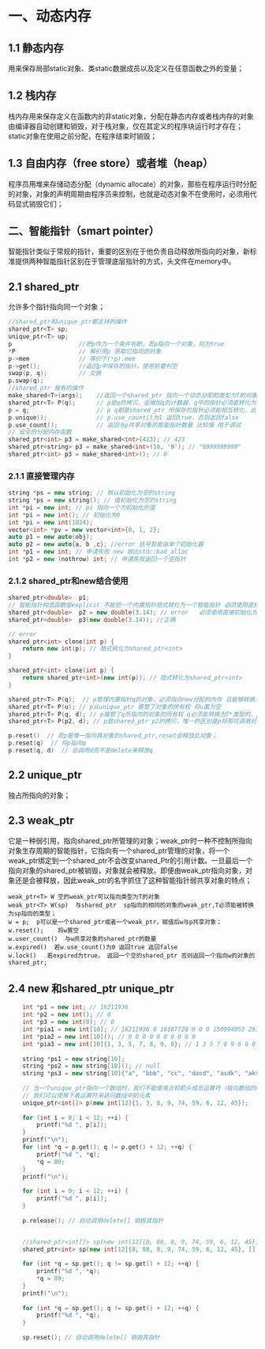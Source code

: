# 一、动态内存

## 1.1 静态内存

用来保存局部static对象、类static数据成员以及定义在任意函数之外的变量；

## 1.2 栈内存

栈内存用来保存定义在函数内的非static对象，分配在静态内存或者栈内存的对象由编译器自动创建和销毁，对于栈对象，仅在其定义的程序块运行时才存在；static对象在使用之前分配，在程序结束时销毁；

## 1.3 自由内存（free store）或者堆（heap）

程序员用堆来存储动态分配（dynamic allocate）的对象，那些在程序运行时分配的对象，对象的声明周期由程序员来控制，也就是动态对象不在使用时，必须用代码显式销毁它们；

## 二、智能指针（smart pointer）

智能指针类似于常规的指针，重要的区别在于他负责自动释放所指向的对象，新标准提供两种智能指针区别在于管理底层指针的方式，头文件在memory中。

## 2.1 shared_ptr

允许多个指针指向同一个对象；

```c++
//shared_ptr和unique_ptr都支持的操作
shared_ptr<T> sp;
unique_ptr<T> up;
p					//把p作为一个条件判断，若p指向一个对象，则为true
*P					// 解引用p 获取它指向的对象
p->mem				// 等价于(*p).mem
p->get();			//返回p中保存的指针，使用前要判空
swap(p, q);			// 交换
p.swap(q);
//shared_ptr 独有的操作
make_shared<T>(args);    //返回一个shared_ptr 指向一个动态分配的类型为T的对象，使用args初始阿化对象；
shared_ptr<T> P(q); 	 // p是q的拷贝，会增加q的计数器，q中的指针必须能转化为T*
p = q;					 // p q都是shared_ptr 所保存的指针必须能相互转化，此操作会减少p的引用计数，增加q的引用计数，若q的引用计数变成0 则将其管理的内存释放
p.unique();				 // p.use_count()为1 返回true，否则返回false
p.use_count();			 // 返回与p共享对象的智能指针数量 比较慢 用于调试
// 安全的分配内存函数
shared_ptr<int> p3 = make_shared<int>(423); // 423
shared_ptr<string> p3 = make_shared<int>(10, '9'); // "9999999999"
shared_ptr<int> p3 = make_shared<int>(); // 0
```

### 2.1.1 直接管理内存

```c++
string *ps = new string; // 默认初始化为空的string
string *ps = new string(); // 值初始化为空的string
int *pi = new int; // pi 指向一个为初始化的值
int *pi = new int(); // 初始化为0
int *pi = new int(1024);
vector<int> *pv = new vector<int>{0, 1, 2};
auto p1 = new auto(obj);
auto p2 = new auto{a, b ,c}; //error 括号智能由单个初始化器
int *p1 = new int; // 申请失败 new 抛出std::bad_alloc
int *p2 = new (nothrow) int; // 申请失败返回一个空指针
```

### 2.1.2 shared_ptr和new结合使用

``` c++
shared_ptr<double>  p1;
// 智能指针构造函数是explicit 不能把一个内置指针隐式转化为一个智能指针 必须使用直接初始化方式
shared_ptr<double>  p2 = new double(3.14); // error   必须使用直接初始化方式
shared_ptr<double>  p3(new double(3.14)); //正确

// error
shared_ptr<int> clone(int p) {
    return new int(p); // 隐式转化为shared_ptr<int>
}

shared_ptr<int> clone(int p) {
    return shared_ptr<int>(new int(p)); // 隐式转化为shared_ptr<int>
}
```

```c++
shared_ptr<T> P(q);  // p管理内置指针q的对象，必须指向new分配的内存 且能够转换为T*类型
shared_ptr<T> P(u); // p从unique_ptr 接管了对象的所有权 将u置为空
shared_ptr<T> P(q, d); // p接管了q所指向的对象的所有权 q必须能转换为T*类型的，p将使用对象d代替delete
shared_ptr<T> P(p2, d); // p是shared_ptr p2的拷贝，唯一的区别是p将用可调用对象代替delete

p.reset()  // 若p是唯一指向其对象的shared_ptr,reset会释放此对象；
p.reset(q)  // 将p指向q 
p.reset(q, d)  // 会调用d而不是delete来释放q
```

## 2.2 unique_ptr

独占所指向的对象；

## 2.3 weak_ptr

它是一种弱引用，指向shared_ptr所管理的对象；weak_ptr时一种不控制所指向对象生存周期的智能指针，它指向有一个shared_ptr管理的对象，将一个weak_ptr绑定到一个shared_ptr不会改变shared_Ptr的引用计数。一旦最后一个指向对象的shared_ptr被销毁，对象就会被释放。即便由weak_ptr指向对象，对象还是会被释放，因此weak_ptr的名字抓住了这种智能指针弱共享对象的特点；

```
weak_ptr<T> W 空的weak_ptr可以指向类型为T的对象
weak_ptr<T> W(sp)  与shared_ptr  sp指向的相同的对象的weak_ptr,T必须能被转换为sp指向的类型；
w = p;  p可以是一个shared_ptr或者一个weak_ptr，赋值后w与p共享对象；
w.reset();    将w置空
w.user_count()  与w共享对象的shared_ptr的数量
w.expired()  若w.use_count()为0 返回true 返回false
w.lock()   若expired为true， 返回一个空的shared_ptr 否则返回一个指向w的对象的shared_ptr;
```

## 2.4 new 和shared_ptr unique_ptr

```c++
    int *p1 = new int; // 16211936
    int *p2 = new int(); // 0
    int *p3 = new int(0); // 0
    int *pia1 = new int[10]; // 16211936 0 16187728 0 0 0 150994953 29383 16211936 0
    int *pia2 = new int[10](); // 0 0 0 0 0 0 0 0 0 0
    int *pia3 = new int[10]{1, 3, 5, 7, 8, 9, 6}; // 1 3 5 7 8 9 6 0 0 0
    
    string *ps1 = new string[10];
    string *ps2 = new string[10](); // null
    string *ps3 = new string[10]{"a", "bbb", "cc", "dasd", "asdk", "aksdl;a"}; // a bbb cc dasd asdk aksdl;a
    
    // 当一个unique_ptr指向一个数组时，我们不能使用点和箭头成员运算符（指向数组的unique_ptr 不支持成员访问运算符）
    // 我们可以使用下表运算符来访问数组中的元素
    unique_ptr<int[]> p(new int[12]{1, 3, 8, 9, 74, 59, 6, 12, 45});
    
    for (int i = 0; i < 12; ++i) {
        printf("%d ", p[i]);
    }
    printf("\n");
    for (int *q = p.get(); q != p.get() + 12; ++q) {
        printf("%d ", *q);
        *q = 89;
    }
    printf("\n");
    
    for (int i = 0; i < 12; ++i) {
        printf("%d ", p[i]);
    }
    
    p.release(); // 自动调用delete[] 销毁其指针


    //shared_ptr<int[]> sp(new int[12]{8, 88, 8, 9, 74, 59, 6, 12, 45}, [](int *p) { delete[] p; }); // 可以使用下表
    shared_ptr<int> sp(new int[12]{8, 88, 8, 9, 74, 59, 6, 12, 45}, [](int *p) { delete[] p; }); // 不可以使用下表
    
    for (int *q = sp.get(); q != sp.get() + 12; ++q) {
        printf("%d ", *q);
        *q = 89;
    }
    printf("\n");
    
    for (int *q = sp.get(); q != sp.get() + 12; ++q) {
        printf("%d ", *q);
    }
    
    sp.reset(); // 自动调用delete[] 销毁其指针
```

















